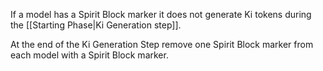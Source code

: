 If a model has a Spirit Block marker it does not generate Ki tokens during the [[Starting Phase|Ki Generation step]].  

At the end of the Ki Generation Step remove one Spirit Block marker from each model with a Spirit Block marker.